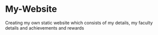 # My-Website
Creating my own static website which consists of my details, my faculty details and achievements and rewards
